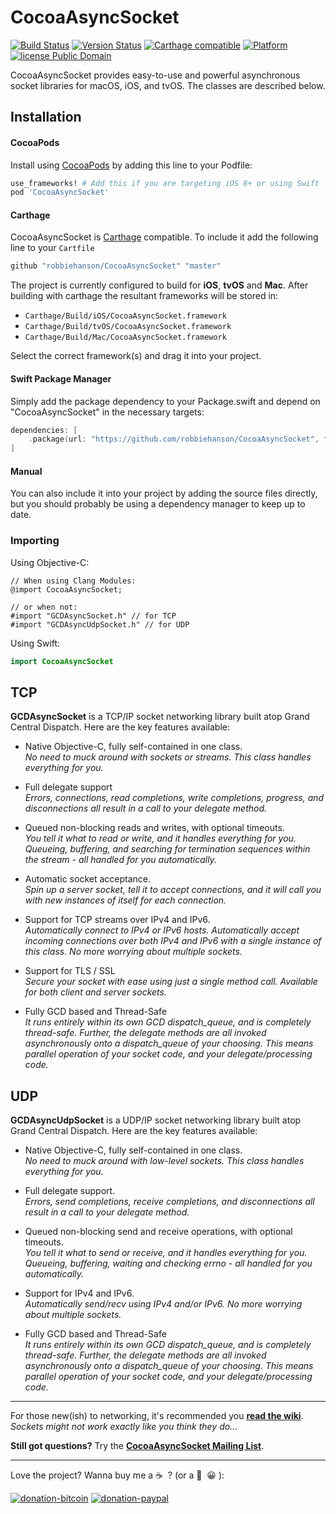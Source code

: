# CocoaAsyncSocket
[![Build Status](https://travis-ci.org/robbiehanson/CocoaAsyncSocket.svg?branch=master)](https://travis-ci.org/robbiehanson/CocoaAsyncSocket) [![Version Status](https://img.shields.io/cocoapods/v/CocoaAsyncSocket.svg?style=flat)](http://cocoadocs.org/docsets/CocoaAsyncSocket) [![Carthage compatible](https://img.shields.io/badge/Carthage-compatible-4BC51D.svg?style=flat)](https://github.com/Carthage/Carthage) [![Platform](http://img.shields.io/cocoapods/p/CocoaAsyncSocket.svg?style=flat)](http://cocoapods.org/?q=CocoaAsyncSocket) [![license Public Domain](https://img.shields.io/badge/license-Public%20Domain-orange.svg?style=flat)](https://en.wikipedia.org/wiki/Public_domain)


CocoaAsyncSocket provides easy-to-use and powerful asynchronous socket libraries for macOS, iOS, and tvOS. The classes are described below.

## Installation

#### CocoaPods

Install using [CocoaPods](https://cocoapods.org) by adding this line to your Podfile:

````ruby
use_frameworks! # Add this if you are targeting iOS 8+ or using Swift
pod 'CocoaAsyncSocket'  
````

#### Carthage

CocoaAsyncSocket is [Carthage](https://github.com/Carthage/Carthage) compatible. To include it add the following line to your `Cartfile`

```bash
github "robbiehanson/CocoaAsyncSocket" "master"
```

The project is currently configured to build for **iOS**, **tvOS** and **Mac**.  After building with carthage the resultant frameworks will be stored in:

* `Carthage/Build/iOS/CocoaAsyncSocket.framework`
* `Carthage/Build/tvOS/CocoaAsyncSocket.framework`
* `Carthage/Build/Mac/CocoaAsyncSocket.framework`

Select the correct framework(s) and drag it into your project.

#### Swift Package Manager

Simply add the package dependency to your Package.swift and depend on "CocoaAsyncSocket" in the necessary targets:
```swift
dependencies: [
    .package(url: "https://github.com/robbiehanson/CocoaAsyncSocket", from: "7.6.4")
]
```

#### Manual

You can also include it into your project by adding the source files directly, but you should probably be using a dependency manager to keep up to date.

### Importing

Using Objective-C:

```obj-c
// When using Clang Modules:
@import CocoaAsyncSocket; 

// or when not:
#import "GCDAsyncSocket.h" // for TCP
#import "GCDAsyncUdpSocket.h" // for UDP
```

Using Swift:

```swift
import CocoaAsyncSocket
```

## TCP

**GCDAsyncSocket** is a TCP/IP socket networking library built atop Grand Central Dispatch. Here are the key features available:

- Native Objective-C, fully self-contained in one class.<br/>
  _No need to muck around with sockets or streams. This class handles everything for you._

- Full delegate support<br/>
  _Errors, connections, read completions, write completions, progress, and disconnections all result in a call to your delegate method._

- Queued non-blocking reads and writes, with optional timeouts.<br/>
  _You tell it what to read or write, and it handles everything for you. Queueing, buffering, and searching for termination sequences within the stream - all handled for you automatically._

- Automatic socket acceptance.<br/>
  _Spin up a server socket, tell it to accept connections, and it will call you with new instances of itself for each connection._

- Support for TCP streams over IPv4 and IPv6.<br/>
  _Automatically connect to IPv4 or IPv6 hosts. Automatically accept incoming connections over both IPv4 and IPv6 with a single instance of this class. No more worrying about multiple sockets._

- Support for TLS / SSL<br/>
  _Secure your socket with ease using just a single method call. Available for both client and server sockets._

- Fully GCD based and Thread-Safe<br/>
  _It runs entirely within its own GCD dispatch_queue, and is completely thread-safe. Further, the delegate methods are all invoked asynchronously onto a dispatch_queue of your choosing. This means parallel operation of your socket code, and your delegate/processing code._

## UDP

**GCDAsyncUdpSocket** is a UDP/IP socket networking library built atop Grand Central Dispatch. Here are the key features available:

- Native Objective-C, fully self-contained in one class.<br/>
  _No need to muck around with low-level sockets. This class handles everything for you._

- Full delegate support.<br/>
  _Errors, send completions, receive completions, and disconnections all result in a call to your delegate method._

- Queued non-blocking send and receive operations, with optional timeouts.<br/>
  _You tell it what to send or receive, and it handles everything for you. Queueing, buffering, waiting and checking errno - all handled for you automatically._

- Support for IPv4 and IPv6.<br/>
  _Automatically send/recv using IPv4 and/or IPv6. No more worrying about multiple sockets._

- Fully GCD based and Thread-Safe<br/>
  _It runs entirely within its own GCD dispatch_queue, and is completely thread-safe. Further, the delegate methods are all invoked asynchronously onto a dispatch_queue of your choosing. This means parallel operation of your socket code, and your delegate/processing code._

***

For those new(ish) to networking, it's recommended you **[read the wiki](https://github.com/robbiehanson/CocoaAsyncSocket/wiki)**.<br/>_Sockets might not work exactly like you think they do..._

**Still got questions?** Try the **[CocoaAsyncSocket Mailing List](https://groups.google.com/group/cocoaasyncsocket)**.
***

Love the project? Wanna buy me a ☕️&nbsp;&nbsp;? (or a 🍺&nbsp;&nbsp;😀&nbsp;):

[![donation-bitcoin](https://bitpay.com/img/donate-sm.png)](https://onename.com/robbiehanson)
[![donation-paypal](https://www.paypal.com/en_US/i/btn/btn_donate_SM.gif)](https://www.paypal.com/cgi-bin/webscr?cmd=_s-xclick&hosted_button_id=2M8C699FQ8AW2)

